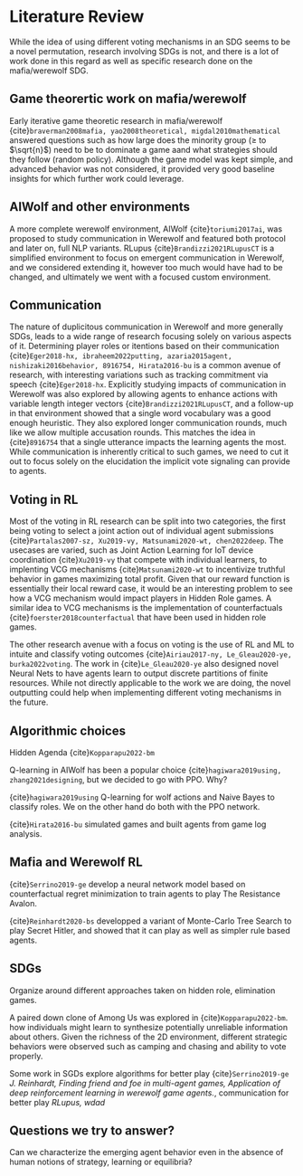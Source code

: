 # Literature Review

While the idea of using different voting mechanisms in an SDG seems to be a novel permutation, research involving SDGs is not, and there is a lot of work done in this regard as well as specific research done on the mafia/werewolf SDG. 


## Game theorertic work on mafia/werewolf

Early iterative game theoretic research in mafia/werewolf {cite}`braverman2008mafia, yao2008theoretical, migdal2010mathematical` answered questions such as how large does the minority group ($\geq$ to $\sqrt{n}$) need to be to dominate a game aand what strategies should they follow (random policy). Although the game model was kept simple, and advanced behavior was not considered, it provided very good baseline insights for which further work could leverage. 

## AIWolf and other environments

A more complete werewolf environment, AIWolf {cite}`toriumi2017ai`, was proposed to study communication in Werewolf and featured both protocol and later on, full NLP variants. RLupus {cite}`Brandizzi2021RLupusCT` is a simplified environment to focus on emergent communication in Werewolf, and we considered extending it, however too much would have had to be changed, and ultimately we went with a focused custom environment.

## Communication

The nature of duplicitous communication in Werewolf and more generally SDGs, leads to a wide range of research focusing solely on various aspects of it. Determining player roles or itentions based on their communication {cite}`Eger2018-hx, ibraheem2022putting, azaria2015agent, nishizaki2016behavior, 8916754, Hirata2016-bu` is a common avenue of research, with interesting variations such as tracking commitment via speech {cite}`Eger2018-hx`. Explicitly studying impacts of communication in Werewolf was also explored by allowing agents to enhance actions with variable length integer vectors {cite}`Brandizzi2021RLupusCT`, and a follow-up in that environment showed that a single word vocabulary was a good enough heuristic. They also explored longer communication rounds, much like we allow multiple accusation rounds. This matches the idea in {cite}`8916754` that a single utterance impacts the learning agents the most.
While communication is inherently critical to such games, we need to cut it out to focus solely on the elucidation the implicit vote signaling can provide to agents. 

## Voting in RL

Most of the voting in RL research can be split into two categories, the first being voting to select a joint action out of individual agent submissions {cite}`Partalas2007-sz, Xu2019-vy, Matsunami2020-wt, chen2022deep`. The usecases are varied, such as Joint Action Learning for IoT device coordination {cite}`Xu2019-vy` that compete with individual learners, to implenting VCG mechanisms {cite}`Matsunami2020-wt` to incentivize truthful behavior in games maximizing total profit. Given that our reward function is essentially their local reward case, it would be an interesting problem to see how a VCG mechanism would impact players in Hidden Role games. A similar idea to VCG mechanisms is the implementation of counterfactuals {cite}`foerster2018counterfactual` that have been used in hidden role games.


The other research avenue with a focus on voting is the use of RL and ML to intuite and classify voting outcomes {cite}`Airiau2017-ny, Le_Gleau2020-ye, burka2022voting`. The work in {cite}`Le_Gleau2020-ye` also designed novel Neural Nets to have agents learn to output discrete partitions of finite resources. While not directly applicable to the work we are doing, the novel outputting could help when implementing different voting mechanisms in the future. 


## Algorithmic choices

Hidden Agenda {cite}`Kopparapu2022-bm`


Q-learning in AIWolf has been a popular choice {cite}`hagiwara2019using, zhang2021designing`, but we decided to go with PPO. Why?


{cite}`hagiwara2019using` Q-learning for  wolf actions and Naive Bayes to classify roles. We on the other hand do both with the PPO network.

{cite}`Hirata2016-bu` simulated games and built agents from game log analysis.


## Mafia and Werewolf RL

{cite}`Serrino2019-ge` develop a neural network model based on counterfactual regret minimization to train agents to play The Resistance Avalon.

{cite}`Reinhardt2020-bs` developped a variant of Monte-Carlo Tree Search to play Secret Hitler, and showed that it can play as well as simpler rule based agents.


## SDGs

Organize around different approaches taken on hidden role, elimination games.

A paired down clone of Among Us was explored in {cite}`Kopparapu2022-bm`. how individuals might learn to synthesize potentially unreliable information about others. Given the richness of the 2D environment, different strategic behaviors were observed such as camping and chasing and ability to vote properly.

Some work in SGDs explore algorithms for better play {cite}`Serrino2019-ge`
_J. Reinhardt, Finding friend and foe in multi-agent games, Application of deep reinforcement learning in werewolf game agents._, communication for better play _RLupus, wdad_


## Questions we try to answer?

 Can we characterize the emerging agent behavior even in the absence of human notions of strategy, learning or equilibria?



